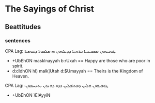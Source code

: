 # The Sayings of Christ

## Beattitudes
### sentences

CPA Lag:  	ܛܘܒܝܗܘܢ ܡܣܟܝܢܝܐ ܒܪܘܚܐ ܕܕܝܠܗܘܢ ܗܝ ܡܠܟܘܬܐ ܕܫܘܡܝܐ

- +UbEhON maskInayyah b:rUxah == Happy are those who are poor in spirit.
- d:dIdhON hI) malk]Utah d:$Umayyah == Theirs is the Kingdom of Heaven.

CPA Lag: ܛܘܒܝܗܘܢ ܗܠܝܢ ܕܡܬܐܒܠܝܢ ܟܕܘ ܕܗܢܘܢ ܝܬܢܚܡܘܢ܃

- +UbEhON )ElAyyiN  